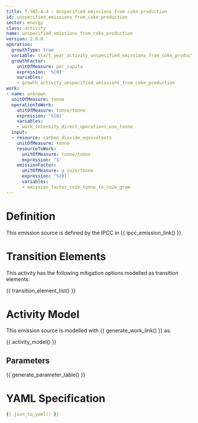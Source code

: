 ```yaml
---
title: T-5B5-A-4 - Unspecified emissions from coke production
id: unspecified_emissions_from_coke_production
sector: energy
class: activity
name: unspecified_emissions_from_coke_production
version: 2.0.0
operation:
  growthType: true
  variable: start_year_activity_unspecified_emissions_from_coke_production
  growthFactor:
    unitOfMeasure: per_capita
    expression: '%[0]'
    variables:
    - growth_activity_unspecified_emissions_from_coke_production
work:
- name: unknown
  unitOfMeasure: tonne
  operationToWork:
    unitOfMeasure: tonne/tonne
    expression: '%[0]'
    variables:
    - work_intensity_direct_operations_use_tonne
  input:
  - resource: carbon_dioxide_equivalents
    unitOfMeasure: tonne
    resourceToWork:
      unitOfMeasure: tonne/tonne
      expression: '1'
    emissionFactor:
      unitOfMeasure: g_co2e/tonne
      expression: '%[0]'
      variables:
      - emission_factor_co2e_tonne_to_co2e_gram
---
```



# Definition
This emission source is defined by the IPCC in {{ ipcc_emission_link() }}.

# Transition Elements

This activity has the following mitigation options modelled as transition elements:

{{ transition_element_list() }}

# Activity Model
This emission source is modelled with {{ generate_work_link() }} as:

{{ activity_model() }}

## Parameters

{{ generate_parameter_table() }}

# YAML Specification

```yaml
{{ json_to_yaml() }}
```

